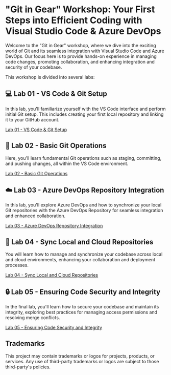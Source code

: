 # "Git in Gear" Workshop: Your First Steps into Efficient Coding with Visual Studio Code & Azure DevOps

Welcome to the "Git in Gear" workshop, where we dive into the exciting world of Git and its seamless integration with Visual Studio Code and Azure DevOps. Our focus here is to provide hands-on experience in managing code changes, promoting collaboration, and enhancing integration and security of your codebase.

This workshop is divided into several labs:

## 💻 Lab 01 - VS Code & Git Setup

In this lab, you'll familiarize yourself with the VS Code interface and perform initial Git setup. This includes creating your first local repository and linking it to your GitHub account.

[Lab 01 - VS Code & Git Setup](./lab-01/README.md)

## 🔀 Lab 02 - Basic Git Operations

Here, you'll learn fundamental Git operations such as staging, committing, and pushing changes, all within the VS Code environment.

[Lab 02 - Basic Git Operations](./lab-02/README.md)

## ☁️ Lab 03 - Azure DevOps Repository Integration

In this lab, you'll explore Azure DevOps and how to synchronize your local Git repositories with the Azure DevOps Repository for seamless integration and enhanced collaboration.

[Lab 03 - Azure DevOps Repository Integration](./lab-03/README.md)

## 🔄 Lab 04 - Sync Local and Cloud Repositories

You will learn how to manage and synchronize your codebase across local and cloud environments, enhancing your collaboration and deployment processes.

[Lab 04 - Sync Local and Cloud Repositories](./lab-04/README.md)

## 🔒 Lab 05 - Ensuring Code Security and Integrity

In the final lab, you'll learn how to secure your codebase and maintain its integrity, exploring best practices for managing access permissions and resolving merge conflicts.

[Lab 05 - Ensuring Code Security and Integrity](./lab-05/README.md)

## Trademarks

This project may contain trademarks or logos for projects, products, or services. Any use of third-party trademarks or logos are subject to those third-party's policies.
